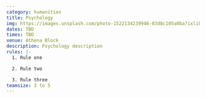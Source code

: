 ```yaml
---
category: humanities
title: Psychology
img: https://images.unsplash.com/photo-1522134239946-03d8c105a0ba?ixlib=rb-4.0.3&ixid=M3wxMjA3fDB8MHxzZWFyY2h8NHx8cHN5Y2hvbG9neXxlbnwwfHwwfHx8MA%3D%3D&auto=format&fit=crop&w=900&q=60
dates: TBD
times: TBD
venue: Athena Block
description: Psychology description
rules: |-
  1. Rule one

  2. Rule two

  3. Rule three
teamsize: 3 to 5
---
```

